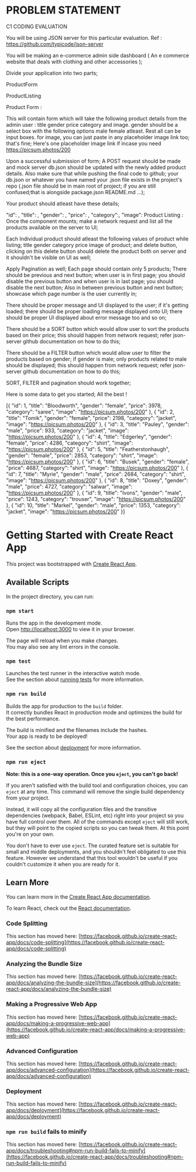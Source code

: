 # PROBLEM STATEMENT

C1 CODING EVALUATION

You will be using JSON server for this particular evaluation. Ref : https://github.com/typicode/json-server

You will be making an e-commerce admin side dashboard ( An e commerce website that deals with clothing and other accessories );

Divide your application into two parts;

ProductForm

ProductListing

Product Form :

This will contain form which will take the following product details from the admin user : title gender price category and image. gender should be a select box with the following options male female atleast. Rest all can be input boxes. for image, you can just paste in any placeholder image link too; that's fine; Here's one placeholder image link if incase you need https://picsum.photos/200

Upon a successful submission of form; A POST request should be made and mock server db.json should be updated with the newly added product details. Also make sure that while pushing the final code to github; your db.json or whatever you have named your .json file exists in the project's repo (.json file should be in main root of project; if you are still confused;that is alongside package.json README.md ...);

Your product should atleast have these details;

"id": ,
"title": ,
"gender": ,
"price": ,
"category":,
"image":
Product Listing :
Once the component mounts; make a network request and list all the products available on the server to UI;

Each Individual product should atleast the following values of product while listing; title gender category price image of product; and delete button, clicking on this delete button should delete the product both on server and it shouldn't be visible on UI as well;

Apply Pagination as well; Each page should contain only 5 products; There should be previous and next button; when user is in first page; you should disable the previous button and when user is in last page; you should disable the next button; Also in between previous button and next button; showcase which page number is the user currently in;

There should be proper message and UI displayed to the user; if it's getting loaded; there should be proper loading message displayed onto UI; there should be proper UI displayed about error message too and so on;

There should be a SORT button which would allow user to sort the products based on their price; this should happen from network request; refer json-server github documentation on how to do this;

There should be a FILTER button which would allow user to filter the products based on gender; if gender is male; only products related to male should be displayed; this should happen from network request; refer json-server github documentation on how to do this;

SORT, FILTER and pagination should work together;

Here is some data to get you started; All the best !

[{
  "id": 1,
  "title": "Bloodworth",
  "gender": "female",
  "price": 3978,
  "category": "saree",
  "image": "https://picsum.photos/200"
}, {
  "id": 2,
  "title": "Tomik",
  "gender": "female",
  "price": 2198,
  "category": "jacket",
  "image": "https://picsum.photos/200"
}, {
  "id": 3,
  "title": "Pauley",
  "gender": "male",
  "price": 933,
  "category": "jacket",
  "image": "https://picsum.photos/200"
}, {
  "id": 4,
  "title": "Edgerley",
  "gender": "female",
  "price": 4286,
  "category": "shirt",
  "image": "https://picsum.photos/200"
}, {
  "id": 5,
  "title": "Featherstonhaugh",
  "gender": "female",
  "price": 2853,
  "category": "shirt",
  "image": "https://picsum.photos/200"
}, {
  "id": 6,
  "title": "Busek",
  "gender": "female",
  "price": 4687,
  "category": "shirt",
  "image": "https://picsum.photos/200"
}, {
  "id": 7,
  "title": "Myrie",
  "gender": "male",
  "price": 2684,
  "category": "shirt",
  "image": "https://picsum.photos/200"
}, {
  "id": 8,
  "title": "Doxey",
  "gender": "male",
  "price": 4727,
  "category": "salwar",
  "image": "https://picsum.photos/200"
}, {
  "id": 9,
  "title": "Ivons",
  "gender": "male",
  "price": 1243,
  "category": "trouser",
  "image": "https://picsum.photos/200"
}, {
  "id": 10,
  "title": "Markel",
  "gender": "male",
  "price": 1353,
  "category": "jacket",
  "image": "https://picsum.photos/200"
}]







# Getting Started with Create React App

This project was bootstrapped with [Create React App](https://github.com/facebook/create-react-app).

## Available Scripts

In the project directory, you can run:

### `npm start`

Runs the app in the development mode.\
Open [http://localhost:3000](http://localhost:3000) to view it in your browser.

The page will reload when you make changes.\
You may also see any lint errors in the console.

### `npm test`

Launches the test runner in the interactive watch mode.\
See the section about [running tests](https://facebook.github.io/create-react-app/docs/running-tests) for more information.

### `npm run build`

Builds the app for production to the `build` folder.\
It correctly bundles React in production mode and optimizes the build for the best performance.

The build is minified and the filenames include the hashes.\
Your app is ready to be deployed!

See the section about [deployment](https://facebook.github.io/create-react-app/docs/deployment) for more information.

### `npm run eject`

**Note: this is a one-way operation. Once you `eject`, you can't go back!**

If you aren't satisfied with the build tool and configuration choices, you can `eject` at any time. This command will remove the single build dependency from your project.

Instead, it will copy all the configuration files and the transitive dependencies (webpack, Babel, ESLint, etc) right into your project so you have full control over them. All of the commands except `eject` will still work, but they will point to the copied scripts so you can tweak them. At this point you're on your own.

You don't have to ever use `eject`. The curated feature set is suitable for small and middle deployments, and you shouldn't feel obligated to use this feature. However we understand that this tool wouldn't be useful if you couldn't customize it when you are ready for it.

## Learn More

You can learn more in the [Create React App documentation](https://facebook.github.io/create-react-app/docs/getting-started).

To learn React, check out the [React documentation](https://reactjs.org/).

### Code Splitting

This section has moved here: [https://facebook.github.io/create-react-app/docs/code-splitting](https://facebook.github.io/create-react-app/docs/code-splitting)

### Analyzing the Bundle Size

This section has moved here: [https://facebook.github.io/create-react-app/docs/analyzing-the-bundle-size](https://facebook.github.io/create-react-app/docs/analyzing-the-bundle-size)

### Making a Progressive Web App

This section has moved here: [https://facebook.github.io/create-react-app/docs/making-a-progressive-web-app](https://facebook.github.io/create-react-app/docs/making-a-progressive-web-app)

### Advanced Configuration

This section has moved here: [https://facebook.github.io/create-react-app/docs/advanced-configuration](https://facebook.github.io/create-react-app/docs/advanced-configuration)

### Deployment

This section has moved here: [https://facebook.github.io/create-react-app/docs/deployment](https://facebook.github.io/create-react-app/docs/deployment)

### `npm run build` fails to minify

This section has moved here: [https://facebook.github.io/create-react-app/docs/troubleshooting#npm-run-build-fails-to-minify](https://facebook.github.io/create-react-app/docs/troubleshooting#npm-run-build-fails-to-minify)
